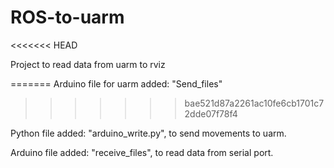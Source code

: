 # ROS-to-uarm
<<<<<<< HEAD

Project to read data from uarm to rviz

=======
Arduino file for uarm added: "Send_files"
>>>>>>> bae521d87a2261ac10fe6cb1701c72dde07f78f4

Python file added: "arduino_write.py", to send movements to uarm.

Arduino file added: "receive_files", to read data from serial port.
